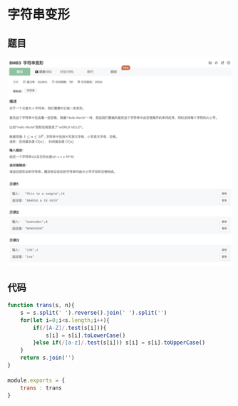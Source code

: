 # 字符串变形

## 题目

![image-20230102193709099](image/image-20230102193709099.png)







## 代码

```jsx
function trans(s, n){
    s = s.split(' ').reverse().join(' ').split('')
    for(let i=0;i<s.length;i++){
        if(/[A-Z]/.test(s[i])){
            s[i] = s[i].toLowerCase()
        }else if(/[a-z]/.test(s[i])) s[i] = s[i].toUpperCase()
    }
    return s.join('')
}

module.exports = {
    trans : trans
}
```